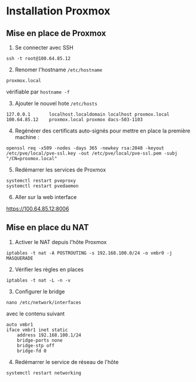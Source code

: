 # Installation Proxmox

## Mise en place de Proxmox

1. Se connecter avec SSH

`ssh -t root@100.64.85.12`


2. Renomer l'hostname `/etc/hostname`

`proxmox.local`

vérifiable par `hostname -f`


3. Ajouter le nouvel hote `/etc/hosts`

```
127.0.0.1	    localhost.localdomain localhost proxmox.local
100.64.85.12	proxmox.local proxmox dacs-503-1103
```


4. Regénérer des certificats auto-signés pour mettre en place la première machine :

`openssl req -x509 -nodes -days 365 -newkey rsa:2048 -keyout /etc/pve/local/pve-ssl.key -out /etc/pve/local/pve-ssl.pem -subj "/CN=proxmox.local"`


5. Redémarrer les services de Proxmox

```
systemctl restart pveproxy
systemctl restart pvedaemon
```


6. Aller sur la web interface

https://100.64.85.12:8006


## Mise en place du NAT

1. Activer le NAT depuis l'hôte Proxmox

`iptables -t nat -A POSTROUTING -s 192.168.100.0/24 -o vmbr0 -j MASQUERADE`


2. Vérifier les règles en places

`iptables -t nat -L -n -v`


3. Configurer le bridge

`nano /etc/network/interfaces`

avec le contenu suivant

```
auto vmbr1
iface vmbr1 inet static
    address 192.168.100.1/24
    bridge-ports none
    bridge-stp off
    bridge-fd 0
```


4. Redémarrer le service de réseau de l'hôte

`systemctl restart networking`